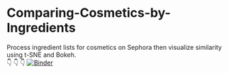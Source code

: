 # Comparing-Cosmetics-by-Ingredients
Process ingredient lists for cosmetics on Sephora then visualize similarity using t-SNE and Bokeh.
<br>
 :point_down:  :point_down:  :point_down: 
[![Binder](https://mybinder.org/badge_logo.svg)](https://mybinder.org/v2/gh/farahjbara/Comparing-Cosmetics-by-Ingredients/main)
